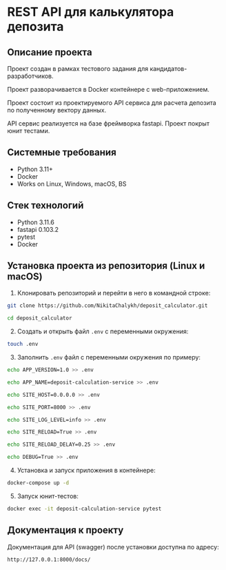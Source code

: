 REST API для калькулятора депозита
=====

Описание проекта
----------
Проект создан в рамках тестового задания для кандидатов-разработчиков.

Проект разворачивается в Docker контейнере с web-приложением.

Проект состоит из проектируемого API сервиса для расчета депозита по полученному вектору данных.

API сервис реализуется на базе фреймворка fastapi. Проект покрыт юнит тестами.

Системные требования
----------

* Python 3.11+
* Docker
* Works on Linux, Windows, macOS, BS

Стек технологий
----------

* Python 3.11.6
* fastapi 0.103.2
* pytest
* Docker

Установка проекта из репозитория (Linux и macOS)
----------
1. Клонировать репозиторий и перейти в него в командной строке:
```bash 
git clone https://github.com/NikitaChalykh/deposit_calculator.git

cd deposit_calculator
```

2. Cоздать и открыть файл ```.env``` с переменными окружения:
```bash 
touch .env
```

3. Заполнить ```.env``` файл с переменными окружения по примеру:
```bash 
echo APP_VERSION=1.0 >> .env

echo APP_NAME=deposit-calculation-service >> .env

echo SITE_HOST=0.0.0.0 >> .env

echo SITE_PORT=8000 >> .env

echo SITE_LOG_LEVEL=info >> .env

echo SITE_RELOAD=True >> .env

echo SITE_RELOAD_DELAY=0.25 >> .env

echo DEBUG=True >> .env
```

4. Установка и запуск приложения в контейнере:
```bash 
docker-compose up -d
```

5. Запуск юнит-тестов:
```bash 
docker exec -it deposit-calculation-service pytest
```

Документация к проекту
----------
Документация для API (swagger) после установки доступна по адресу: 

```http://127.0.0.1:8000/docs/```
